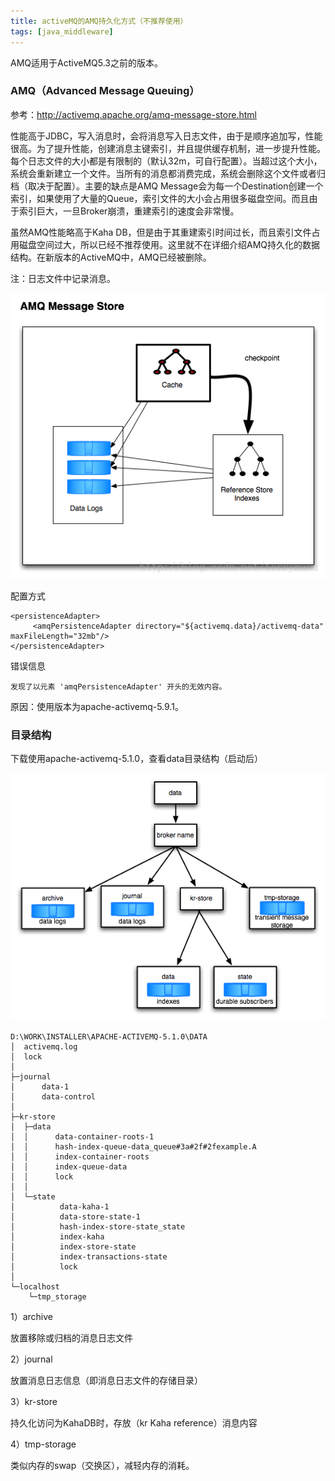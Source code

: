 ```yaml
---
title: activeMQ的AMQ持久化方式（不推荐使用）
tags: [java_middleware]
---
```


AMQ适用于ActiveMQ5.3之前的版本。

### AMQ（Advanced Message Queuing）

参考：http://activemq.apache.org/amq-message-store.html

性能高于JDBC，写入消息时，会将消息写入日志文件，由于是顺序追加写，性能很高。为了提升性能，创建消息主键索引，并且提供缓存机制，进一步提升性能。每个日志文件的大小都是有限制的（默认32m，可自行配置）。当超过这个大小，系统会重新建立一个文件。当所有的消息都消费完成，系统会删除这个文件或者归档（取决于配置）。主要的缺点是AMQ Message会为每一个Destination创建一个索引，如果使用了大量的Queue，索引文件的大小会占用很多磁盘空间。而且由于索引巨大，一旦Broker崩溃，重建索引的速度会非常慢。

虽然AMQ性能略高于Kaha DB，但是由于其重建索引时间过长，而且索引文件占用磁盘空间过大，所以已经不推荐使用。这里就不在详细介绍AMQ持久化的数据结构。在新版本的ActiveMQ中，AMQ已经被删除。

注：日志文件中记录消息。

![](/images/middleware/jms/activemq-persistence-amq.png)

配置方式

```
<persistenceAdapter>  
     <amqPersistenceAdapter directory="${activemq.data}/activemq-data" maxFileLength="32mb"/>
</persistenceAdapter> 
```

错误信息

```
发现了以元素 'amqPersistenceAdapter' 开头的无效内容。
```

原因：使用版本为apache-activemq-5.9.1。

### 目录结构

下载使用apache-activemq-5.1.0，查看data目录结构（启动后）

![](/images/middleware/jms/activemq-persistence-amq-data.png)

```
D:\WORK\INSTALLER\APACHE-ACTIVEMQ-5.1.0\DATA
│  activemq.log
│  lock
│
├─journal
│      data-1
│      data-control
│
├─kr-store
│  ├─data
│  │      data-container-roots-1
│  │      hash-index-queue-data_queue#3a#2f#2fexample.A
│  │      index-container-roots
│  │      index-queue-data
│  │      lock
│  │
│  └─state
│          data-kaha-1
│          data-store-state-1
│          hash-index-store-state_state
│          index-kaha
│          index-store-state
│          index-transactions-state
│          lock
│
└─localhost
    └─tmp_storage
```

1）archive

放置移除或归档的消息日志文件

2）journal

放置消息日志信息（即消息日志文件的存储目录）

3）kr-store

持久化访问为KahaDB时，存放（kr Kaha reference）消息内容

4）tmp-storage

类似内存的swap（交换区），减轻内存的消耗。